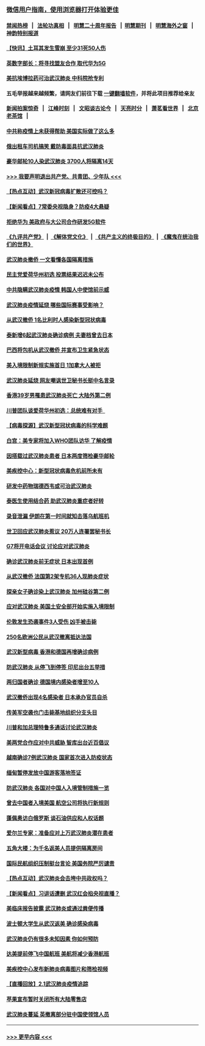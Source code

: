 ### [微信用户指南，使用浏览器打开体验更佳](https://github.com/gfw-breaker/banned-news1/blob/master/indexes/wechat-guide.md?t=0)
#### [禁闻热榜](热点新闻.md?t=0)  &nbsp;&nbsp;|&nbsp;&nbsp; [法轮功真相](https://github.com/gfw-breaker/truth/blob/master/README.md?t=0) &nbsp;&nbsp;|&nbsp;&nbsp; [明慧二十周年报告](https://github.com/gfw-breaker/mh-reports/blob/master/README.md?t=0) &nbsp;&nbsp;|&nbsp;&nbsp;[明慧期刊](https://github.com/gfw-breaker/mh-qikan) &nbsp;&nbsp;|&nbsp;&nbsp; [明慧海外之窗](https://github.com/gfw-breaker/mh-news/blob/master/README.md?t=0) &nbsp;&nbsp;|&nbsp;&nbsp; [神韵特别报道](https://github.com/gfw-breaker/mh-news/blob/master/shenyun.md?t=0)
#### [【快讯】土耳其发生雪崩 至少31死50人伤](../pages/nsc418/n11846680.md?t=02060202) 
#### [英数字部长：将寻找盟友合作 取代华为5G](../pages/nsc418/n11846485.md?t=02060202) 
#### [美抗埃博拉药可治武汉肺炎 中科院抢专利](../pages/nsc418/n11846409.md?t=02060202) 
#### 五毛举报越来越频繁，请网友们前往下载 [一键翻墙软件](https://github.com/gfw-breaker/ssr-accounts)，并将此项目推荐给亲友
#### [新闻拍案惊奇](https://github.com/gfw-breaker/banned-news1/blob/master/pages/link4.md) &nbsp;&nbsp;|&nbsp;&nbsp; [江峰时刻](https://github.com/gfw-breaker/banned-news1/blob/master/pages/link4.md) &nbsp;&nbsp;|&nbsp;&nbsp; [文昭谈古论今](https://github.com/gfw-breaker/banned-news1/blob/master/pages/link4.md) &nbsp;&nbsp;|&nbsp;&nbsp; [天亮时分](https://github.com/gfw-breaker/banned-news1/blob/master/pages/link4.md) &nbsp;&nbsp;|&nbsp;&nbsp; [萧茗看世界](https://github.com/gfw-breaker/banned-news1/blob/master/pages/link4.md) &nbsp;&nbsp;|&nbsp;&nbsp; [北京老茶馆](https://github.com/gfw-breaker/banned-news1/blob/master/pages/link4.md) &nbsp;&nbsp;|&nbsp;&nbsp; 
#### [中共称疫情上未获得帮助 美国实际做了这么多](../pages/nsc418/n11846008.md?t=02060202) 
#### [俄出租车司机搞笑 戴防毒面具抗武汉肺炎](../pages/nsc418/n11845703.md?t=02060202) 
#### [豪华邮轮10人染武汉肺炎 3700人将隔离14天](../pages/nsc418/n11845543.md?t=02060202) 
#### [>>> 我要声明退出共产党、共青团、少年队 <<<](https://github.com/begood0513/goodnews/blob/master/quit/letter.md) 
#### [【热点互动】武汉新冠病毒扩散还可控吗？](../pages/nsc418/n11844750.md?t=02060202) 
#### [【新闻看点】7常委央视隐身？防疫4大悬疑](../pages/nsc418/n11844611.md?t=02060202) 
#### [拒绝华为 美政府与大公司合作研发5G软件](../pages/nsc418/n11844625.md?t=02060202) 
#### [《九评共产党》](https://github.com/begood0513/9ping.md/blob/master/README.md) &nbsp;|&nbsp; [《解体党文化》](../../../../jtdwh.md/blob/master/README.md)  &nbsp;|&nbsp; [《共产主义的终极目的》](../../../../gczydzjmd.md/blob/master/README.md) &nbsp;|&nbsp; [《魔鬼在统治我们的世界》](../../../../mgztzwmdsj.md/blob/master/README.md) 
#### [武汉肺炎撤侨 一文看懂各国隔离措施](../pages/nsc418/n11844216.md?t=02060202) 
#### [民主党爱荷华州初选 投票结果迟迟未公布](../pages/nsc418/n11844207.md?t=02060202) 
#### [中共隐瞒武汉肺炎疫情 韩国人中使馆前示威](../pages/nsc418/n11844084.md?t=02060202) 
#### [武汉肺炎疫情延烧 哪些国际赛事受影响？](../pages/nsc418/n11843958.md?t=02060202) 
#### [从武汉撤侨 1名比利时人感染新型冠状病毒](../pages/nsc418/n11843977.md?t=02060202) 
#### [泰新增6起武汉肺炎确诊病例 夫妻档曾去日本](../pages/nsc418/n11843900.md?t=02060202) 
#### [巴西将包机从武汉撤侨 并宣布卫生紧急状态](../pages/nsc418/n11843418.md?t=02060202) 
#### [美入境限制新规实施首日 1加拿大人被拒](../pages/nsc418/n11843058.md?t=02060202) 
#### [武汉肺炎延烧 网友嘲讽世卫秘书长挺中名言录](../pages/nsc418/n11843056.md?t=02060202) 
#### [香港39岁男罹患武汉肺炎死亡 大陆外第二例](../pages/nsc418/n11843026.md?t=02060202) 
#### [川普团队谈爱荷华州初选：总统难有对手  ](../pages/nsc418/n11842867.md?t=02060202) 
#### [【病毒探源】武汉新型冠状病毒的科学难题](../pages/nsc418/n11842176.md?t=02060202) 
#### [白宫：美专家将加入WHO团队访华 了解疫情](../pages/nsc418/n11842198.md?t=02060202) 
#### [因搭载过武汉肺炎患者 日本两度筛检豪华邮轮](../pages/nsc418/n11842447.md?t=02060202) 
#### [美疾控中心：新型冠状病毒危机前所未有](../pages/nsc418/n11842406.md?t=02060202) 
#### [研发中药物瑞德西韦或可治武汉肺炎](../pages/nsc418/n11842100.md?t=02060202) 
#### [泰医生使用结合药 助武汉肺炎重症者好转](../pages/nsc418/n11842096.md?t=02060202) 
#### [录音泄漏 伊朗在第一时间就知击落乌航班机](../pages/nsc418/n11842002.md?t=02060202) 
#### [世卫回应武汉肺炎惹议 20万人连署罢秘书长](../pages/nsc418/n11841664.md?t=02060202) 
#### [G7将开电话会议 讨论应对武汉肺炎](../pages/nsc418/n11841658.md?t=02060202) 
#### [确诊武汉肺炎前无症状 日本出现首例](../pages/nsc418/n11841567.md?t=02060202) 
#### [从武汉撤侨 法国第2架专机36人现肺炎症状](../pages/nsc418/n11841382.md?t=02060202) 
#### [探亲女子确诊染上武汉肺炎 加州硅谷第二例](../pages/nsc418/n11839784.md?t=02060202) 
#### [应对武汉肺炎 美国土安全部开始实施入境限制](../pages/nsc418/n11839729.md?t=02060202) 
#### [伦敦发生恐袭事件3人受伤 凶手被击毙](../pages/nsc418/n11839442.md?t=02060202) 
#### [250名欧洲公民从武汉撤离抵达法国](../pages/nsc418/n11839438.md?t=02060202) 
#### [武汉新型病毒 香港和德国再增确诊病例](../pages/nsc418/n11839381.md?t=02060202) 
#### [防武汉肺炎 从停飞到停签 印尼出台五举措](../pages/nsc418/n11839282.md?t=02060202) 
#### [两归国者确诊 德国境内感染者增至10人](../pages/nsc418/n11839164.md?t=02060202) 
#### [武汉撤侨出现4名感染者 日本承办官员自杀](../pages/nsc418/n11839044.md?t=02060202) 
#### [传美军空袭也门击毙基地组织分支头目](../pages/nsc418/n11839210.md?t=02060202) 
#### [川普和加总理特鲁多通话讨论武汉肺炎](../pages/nsc418/n11839128.md?t=02060202) 
#### [美两党合作应对中共威胁 智库出台近百倡议](../pages/nsc418/n11838437.md?t=02060202) 
#### [越南确诊7例武汉肺炎 国家首次进入防疫状态](../pages/nsc418/n11838860.md?t=02060202) 
#### [缅甸暂停发放中国游客落地签证](../pages/nsc418/n11838730.md?t=02060202) 
#### [防武汉肺炎 各国对中国人入境管制措施一览](../pages/nsc418/n11838726.md?t=02060202) 
#### [曾去中国者入境美国 航空公司将执行新规则](../pages/nsc418/n11838375.md?t=02060202) 
#### [蓬佩奥访白俄罗斯 谈石油供应和人权话题](../pages/nsc418/n11838242.md?t=02060202) 
#### [爱尔兰专家：准备应对上万武汉肺炎潜在患者](../pages/nsc418/n11837978.md?t=02060202) 
#### [五角大楼：为千名返美人员提供隔离房间](../pages/nsc418/n11837831.md?t=02060202) 
#### [国际民航组织压制挺台言论 美国务院严厉谴责](../pages/nsc418/n11837791.md?t=02060202) 
#### [【热点互动】武汉肺炎会击垮中共政权吗？](../pages/nsc418/n11837779.md?t=02060202) 
#### [【新闻看点】习讲话遭删 武汉红会掐央视直播？](../pages/nsc418/n11837573.md?t=02060202) 
#### [美临床报告披露 武汉肺炎或通过粪便传播](../pages/nsc418/n11837626.md?t=02060202) 
#### [波士顿大学生从武汉返美 确诊感染病毒](../pages/nsc418/n11837580.md?t=02060202) 
#### [武汉肺炎仍有很多未知因素 你如何预防](../pages/nsc418/n11837666.md?t=02060202) 
#### [达美提前停飞中国航班 美航将减少香港航班](../pages/nsc418/n11837649.md?t=02060202) 
#### [美疾控中心发布新肺炎病毒图片和筛检视频](../pages/nsc418/n11837491.md?t=02060202) 
#### [【直播回放】2.1武汉肺炎疫情追踪](../pages/nsc418/n11837232.md?t=02060202) 
#### [苹果宣布暂时关闭所有大陆零售店](../pages/nsc418/n11837097.md?t=02060202) 
#### [武汉肺炎蔓延 英撤离部分驻中国使领馆人员](../pages/nsc418/n11837061.md?t=02060202) 

----
#### [ >>> 更早内容 <<< ](../indexes/nsc418-earlier.md)

